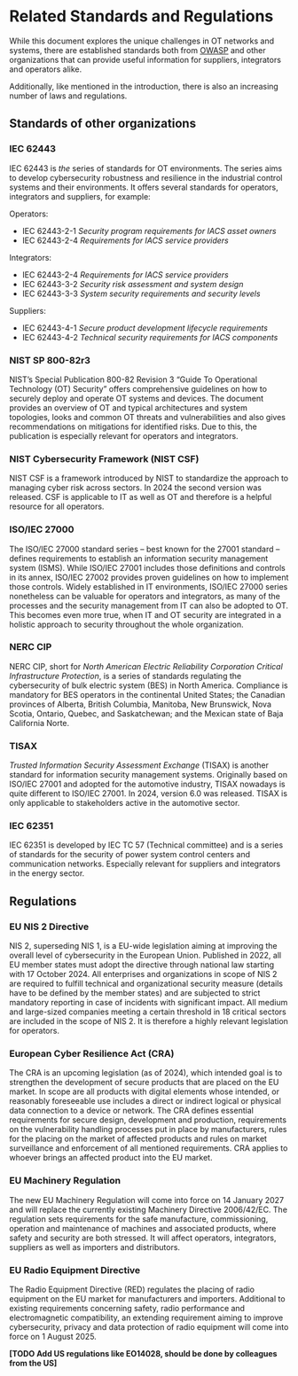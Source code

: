 # Related Standards and Regulations

While this document explores the unique challenges in OT networks and systems,
there are established standards both from [OWASP](../introduction/related-owasp-projects.md) and other organizations that can
provide useful information for suppliers, integrators and operators alike.

Additionally, like mentioned in the introduction, there is also an increasing
number of laws and regulations.

## Standards of other organizations

### IEC 62443

IEC 62443 is _the_ series of standards for OT environments. The series aims to develop cybersecurity robustness and resilience in the industrial control systems and their environments. It offers several standards for operators, integrators and suppliers, for example:

Operators:

- IEC 62443-2-1 _Security program requirements for IACS asset owners_
- IEC 62443-2-4 _Requirements for IACS service providers_

Integrators:

- IEC 62443-2-4 _Requirements for IACS service providers_
- IEC 62443-3-2 _Security risk assessment and system design_
- IEC 62443-3-3 _System security requirements and security levels_

Suppliers:

- IEC 62443-4-1 _Secure product development lifecycle requirements_
- IEC 62443-4-2 _Technical security requirements for IACS components_

### NIST SP 800-82r3

NIST’s Special Publication 800-82 Revision 3 “Guide To Operational Technology (OT) Security” offers comprehensive guidelines on how to securely deploy and operate OT systems and devices. The document provides an overview of OT and typical architectures and system topologies, looks and common OT threats and vulnerabilities and also gives recommendations on mitigations for identified risks. Due to this, the publication is especially relevant for operators and integrators.

### NIST Cybersecurity Framework (NIST CSF)

NIST CSF is a framework introduced by NIST to standardize the approach to managing cyber risk across sectors. In 2024 the second version was released. CSF is applicable to IT as well as OT and therefore is a helpful resource for all operators.

### ISO/IEC 27000

The ISO/IEC 27000 standard series – best known for the 27001 standard – defines requirements to establish an information security management system (ISMS). While ISO/IEC 27001 includes those definitions and controls in its annex, ISO/IEC 27002 provides proven guidelines on how to implement those controls. Widely established in IT environments, ISO/IEC 27000 series nonetheless can be valuable for operators and integrators, as many of the processes and the security management from IT can also be adopted to OT. This becomes even more true, when IT and OT security are integrated in a holistic approach to security throughout the whole organization.

### NERC CIP

NERC CIP, short for _North American Electric Reliability Corporation Critical Infrastructure Protection_, is a series of standards regulating the cybersecurity of bulk electric system (BES) in North America. Compliance is mandatory for BES operators in the continental United States; the Canadian provinces of Alberta, British Columbia, Manitoba, New Brunswick, Nova Scotia, Ontario, Quebec, and Saskatchewan; and the Mexican state of Baja California Norte.

### TISAX

_Trusted Information Security Assessment Exchange_ (TISAX) is another standard for information security management systems. Originally based on ISO/IEC 27001 and adopted for the automotive industry, TISAX nowadays is quite different to ISO/IEC 27001. In 2024, version 6.0 was released. TISAX is only applicable to stakeholders active in the automotive sector.

### IEC 62351

IEC 62351 is developed by IEC TC 57 (Technical committee) and is a series of standards for the security of power system control centers and communication networks. Especially relevant for suppliers and integrators in the energy sector.

## Regulations

### EU NIS 2 Directive

NIS 2, superseding NIS 1, is a EU-wide legislation aiming at improving the overall level of cybersecurity in the European Union. Published in 2022, all EU member states must adopt the directive through national law starting with 17 October 2024. All enterprises and organizations in scope of NIS 2 are required to fulfill technical and organizational security measure (details have to be defined by the member states) and are subjected to strict mandatory reporting in case of incidents with significant impact. All medium and large-sized companies meeting a certain threshold in 18 critical sectors are included in the scope of NIS 2. It is therefore a highly relevant legislation for operators.

### European Cyber Resilience Act (CRA)

The CRA is an upcoming legislation (as of 2024), which intended goal is to strengthen the development of secure products that are placed on the EU market. In scope are all products with digital elements whose intended, or reasonably foreseeable use includes a direct or indirect logical or physical data connection to a device or network. The CRA defines essential requirements for secure design, development and production, requirements on the vulnerability handling processes put in place by manufacturers, rules for the placing on the market of affected products and rules on market surveillance and enforcement of all mentioned requirements. CRA applies to whoever brings an affected product into the EU market.

### EU Machinery Regulation

The new EU Machinery Regulation will come into force on 14 January 2027 and will
replace the currently existing Machinery Directive 2006/42/EC. The regulation
sets requirements for the safe manufacture, commissioning, operation and
maintenance of machines and associated products, where safety and security are
both stressed. It will affect operators, integrators, suppliers as well as
importers and distributors.

### EU Radio Equipment Directive

The Radio Equipment Directive (RED) regulates the placing of radio equipment on the EU market for manufacturers and importers. Additional to existing requirements concerning safety, radio performance and electromagnetic compatibility, an extending requirement aiming to improve cybersecurity, privacy and data protection of radio equipment will come into force on 1 August 2025.

**\[TODO Add US regulations like EO14028, should be done by colleagues from the US\]**
